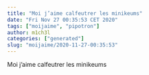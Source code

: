 ```yaml
---
title: "Moi j’aime calfeutrer les minikeums"
date: "Fri Nov 27 00:35:53 CET 2020"
tags: ["moijaime", "pipotron"]
author: m1ch3l
categories: ["generated"]
slug: "moijaime/2020-11-27-00:35:53"
---
```


Moi j’aime calfeutrer les minikeums
